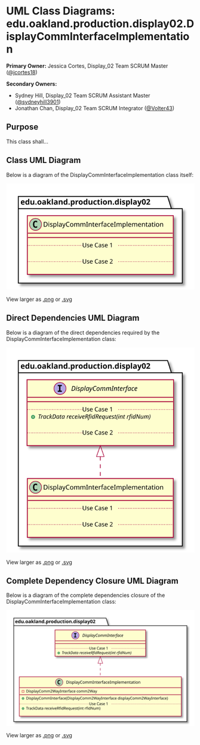 # UML Class Diagrams: edu.oakland.production.display02.DisplayCommInterfaceImplementation

**Primary Owner:** Jessica Cortes, Display_02 Team SCRUM Master ([@jcortes18](https://github.com/jcortes18/))

**Secondary Owners:**

- Sydney Hill, Display_02 Team SCRUM Assistant Master ([@sydneyhill3901](https://github.com/sydneyhill3901/))
- Jonathan Chan, Display_02 Team SCRUM Integrator ([@Volter43](https://github.com/Volter43/))

## Purpose

This class shall...

## Class UML Diagram

Below is a diagram of the DisplayCommInterfaceImplementation class itself:

![DisplayCommInterfaceImplementation](./DisplayCommInterfaceImplementation.svg)

View larger as [.png](./DisplayCommInterfaceImplementation.png) or [.svg](./DisplayCommInterfaceImplementation.svg)

## Direct Dependencies UML Diagram

Below is a diagram of the direct dependencies required by the DisplayCommInterfaceImplementation class:

![DisplayCommInterfaceImplementation Direct Dependencies](./DisplayCommInterfaceImplementation_DirectDependencies.svg)

View larger as [.png](./DisplayCommInterfaceImplementation_DirectDependencies.png) or [.svg](./DisplayCommInterfaceImplementation_DirectDependencies.svg)

## Complete Dependency Closure UML Diagram

Below is a diagram of the complete dependencies closure of the DisplayCommInterfaceImplementation class:

![DisplayCommInterfaceImplementation Dependency Closure](./DisplayCommInterfaceImplementation_Closure.svg)

View larger as [.png](./DisplayCommInterfaceImplementation_Closure.png) or [.svg](./DisplayCommInterfaceImplementation_Closure.svg)
